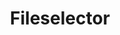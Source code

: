---
layout: component.njk
tags: 
    - legacy_components_de
key: fileselector-legacy_de
title: Fileselector
parent: legacy_components_de
image: legacy/overview/fileselector.webp
keywords: 
order: 100
---